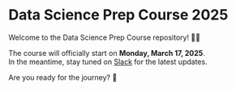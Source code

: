 # Data Science Prep Course 2025

Welcome to the Data Science Prep Course repository! 🧑‍💻

The course will officially start on **Monday, March 17, 2025**.  
In the meantime, stay tuned on [Slack](https://ldsaprepcourse2025.slack.com/archives/C08F7QPD2LB) for the latest updates.

Are you ready for the journey? 🚀

<!-- Your first step in this journey is to **carefully read** the steps in this tutorial.  
⚠️ **Important**: Make sure to complete all the steps during the setup week, **17.3 - 23.3. 2025**. If you are struggling with any of the steps, tell us in the [#setup](https://ldsaprepcourse2025.slack.com/archives/C08H3963079) channel on Slack! In this tutorial, you'll learn:

- Slack usage and etiquette;
- How to setup your software environment;
- The weekly workflow to follow during the Prep Course.

We tried to provided detailed instructions, but you might not understand all the details of what and why you do in the setup for now. It will become clearer as you proceed with the course. So don't despair, put on your patience hat and ask for help when needed, there's light at the other end of the tunnel. :star2:

## 1. How to use Slack and how to ask for help

First and foremost, we'll talk about how to use our communication tool, Slack. You will learn how to use it effectively and how to use it to ask for help. Click on the image to follow the link.

<table>
  <tr>
    <td>
         <a href="docs/slack.md">
            <img src="media/slack.png" alt="Slack" height="175" />
        </a>
    </td>
  </tr>
</table>

## 2. Initial Setup

Please choose your operating system:

<table>
  <tr>
    <td>
        <a href="docs/macOS.md">
            <img src="media/macOS.png" alt="MacOS" height="175" />
        </a>
    </td>
    <td>
        <a href="docs/WINDOWS.md">
            <img src="media/windows.png" alt="Windows" height="175" />
        </a>
    </td>
    <td>
        <a href="docs/LINUX.md">
            <img src="media/linux.png" alt="Linux" height="175" />
        </a>
    </td>
  </tr>
</table>

## 3. Setup *Git* and *GitHub*

Click on the image to follow the link.

<table>
  <tr>
    <td>
        <a href="docs/github.md">
            <img src="media/github.png" alt="GitHub" height="175" />
        </a>
    </td>
  </tr>
</table>

## 4. Setup for all operating systems - Python virtual environment

Click on the image to follow the link.

<table>
  <tr>
    <td>
        <a href="docs/python-venv.md">
            <img src="media/python-venv.png" alt="python-venv" height="175" />
        </a>
    </td>
  </tr>
</table>

## 5. Weekly workflow

The workflow that you will follow every week with every new learning unit. Test it on `SLU00 - Jupyter Notebook` from `Week 00`. Click on the image to follow the link.

<table>
  <tr>
    <td>
        <a href="docs/weekly-workflow.md">
            <img src="media/weekly-workflow.png" alt="weekly-workflow" height="175" />
        </a>
    </td>
  </tr>
</table>

## 6. Troubleshooting

A few common problems and solutions. If you don't find what you're looking for, check out the #setup channel on Slack. Click on the image to follow the link.

<table>
  <tr>
    <td>
        <a href="docs/troubleshooting.md">
            <img src="media/troubleshooting.png" alt="troubleshooting" height="175" />
        </a>
    </td>
  </tr>
</table> -->

